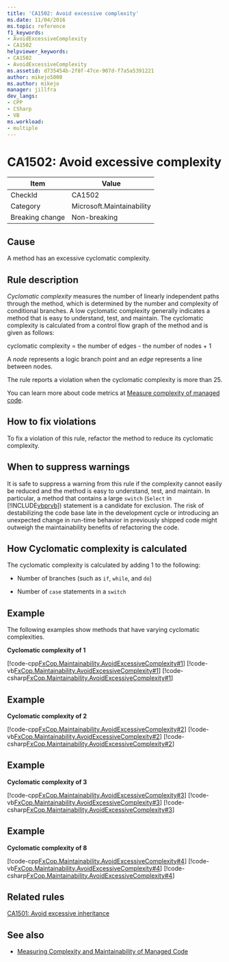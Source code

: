 ```yaml
---
title: 'CA1502: Avoid excessive complexity'
ms.date: 11/04/2016
ms.topic: reference
f1_keywords:
- AvoidExcessiveComplexity
- CA1502
helpviewer_keywords:
- CA1502
- AvoidExcessiveComplexity
ms.assetid: d735454b-2f8f-47ce-907d-f7a5a5391221
author: mikejo5000
ms.author: mikejo
manager: jillfra
dev_langs:
- CPP
- CSharp
- VB
ms.workload:
- multiple
---
```

# CA1502: Avoid excessive complexity

|Item|Value|
|-|-|
|CheckId|CA1502|
|Category|Microsoft.Maintainability|
|Breaking change|Non-breaking|

## Cause

A method has an excessive cyclomatic complexity.

## Rule description

*Cyclomatic complexity* measures the number of linearly independent paths through the method, which is determined by the number and complexity of conditional branches. A low cyclomatic complexity generally indicates a method that is easy to understand, test, and maintain. The cyclomatic complexity is calculated from a control flow graph of the method and is given as follows:

cyclomatic complexity = the number of edges - the number of nodes + 1

A *node* represents a logic branch point and an *edge* represents a line between nodes.

The rule reports a violation when the cyclomatic complexity is more than 25.

You can learn more about code metrics at [Measure complexity of managed code](../code-quality/code-metrics-values.md).

## How to fix violations

To fix a violation of this rule, refactor the method to reduce its cyclomatic complexity.

## When to suppress warnings

It is safe to suppress a warning from this rule if the complexity cannot easily be reduced and the method is easy to understand, test, and maintain. In particular, a method that contains a large `switch` (`Select` in [!INCLUDE[vbprvb](../code-quality/includes/vbprvb_md.md)]) statement is a candidate for exclusion. The risk of destabilizing the code base late in the development cycle or introducing an unexpected change in run-time behavior in previously shipped code might outweigh the maintainability benefits of refactoring the code.

## How Cyclomatic complexity is calculated

The cyclomatic complexity is calculated by adding 1 to the following:

- Number of branches (such as `if`, `while`, and `do`)

- Number of `case` statements in a `switch`

## Example

The following examples show methods that have varying cyclomatic complexities.

**Cyclomatic complexity of 1**

[!code-cpp[FxCop.Maintainability.AvoidExcessiveComplexity#1](../code-quality/codesnippet/CPP/ca1502-avoid-excessive-complexity_1.cpp)]
[!code-vb[FxCop.Maintainability.AvoidExcessiveComplexity#1](../code-quality/codesnippet/VisualBasic/ca1502-avoid-excessive-complexity_1.vb)]
[!code-csharp[FxCop.Maintainability.AvoidExcessiveComplexity#1](../code-quality/codesnippet/CSharp/ca1502-avoid-excessive-complexity_1.cs)]

## Example

**Cyclomatic complexity of 2**

[!code-cpp[FxCop.Maintainability.AvoidExcessiveComplexity#2](../code-quality/codesnippet/CPP/ca1502-avoid-excessive-complexity_2.cpp)]
[!code-vb[FxCop.Maintainability.AvoidExcessiveComplexity#2](../code-quality/codesnippet/VisualBasic/ca1502-avoid-excessive-complexity_2.vb)]
[!code-csharp[FxCop.Maintainability.AvoidExcessiveComplexity#2](../code-quality/codesnippet/CSharp/ca1502-avoid-excessive-complexity_2.cs)]

## Example

**Cyclomatic complexity of 3**

[!code-cpp[FxCop.Maintainability.AvoidExcessiveComplexity#3](../code-quality/codesnippet/CPP/ca1502-avoid-excessive-complexity_3.cpp)]
[!code-vb[FxCop.Maintainability.AvoidExcessiveComplexity#3](../code-quality/codesnippet/VisualBasic/ca1502-avoid-excessive-complexity_3.vb)]
[!code-csharp[FxCop.Maintainability.AvoidExcessiveComplexity#3](../code-quality/codesnippet/CSharp/ca1502-avoid-excessive-complexity_3.cs)]

## Example

**Cyclomatic complexity of 8**

[!code-cpp[FxCop.Maintainability.AvoidExcessiveComplexity#4](../code-quality/codesnippet/CPP/ca1502-avoid-excessive-complexity_4.cpp)]
[!code-vb[FxCop.Maintainability.AvoidExcessiveComplexity#4](../code-quality/codesnippet/VisualBasic/ca1502-avoid-excessive-complexity_4.vb)]
[!code-csharp[FxCop.Maintainability.AvoidExcessiveComplexity#4](../code-quality/codesnippet/CSharp/ca1502-avoid-excessive-complexity_4.cs)]

## Related rules

[CA1501: Avoid excessive inheritance](../code-quality/ca1501.md)

## See also

- [Measuring Complexity and Maintainability of Managed Code](../code-quality/code-metrics-values.md)
